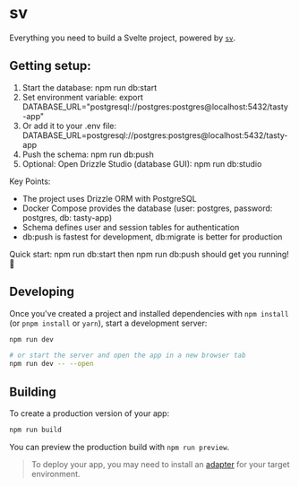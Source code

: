 # sv

Everything you need to build a Svelte project, powered by [`sv`](https://github.com/sveltejs/cli).

## Getting setup:

1. Start the database:
npm run db:start
2. Set environment variable:
export DATABASE_URL="postgresql://postgres:postgres@localhost:5432/tasty-app"
2. Or add it to your .env file:
DATABASE_URL=postgresql://postgres:postgres@localhost:5432/tasty-app
3. Push the schema:
npm run db:push
4. Optional: Open Drizzle Studio (database GUI):
npm run db:studio

Key Points:

- The project uses Drizzle ORM with PostgreSQL
- Docker Compose provides the database (user: postgres, password: postgres, db: tasty-app)
- Schema defines user and session tables for authentication
- db:push is fastest for development, db:migrate is better for production

Quick start: npm run db:start then npm run db:push should get you running! 🚀

## Developing

Once you've created a project and installed dependencies with `npm install` (or `pnpm install` or `yarn`), start a development server:

```bash
npm run dev

# or start the server and open the app in a new browser tab
npm run dev -- --open
```

## Building

To create a production version of your app:

```bash
npm run build
```

You can preview the production build with `npm run preview`.

> To deploy your app, you may need to install an [adapter](https://svelte.dev/docs/kit/adapters) for your target environment.
